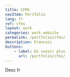 ```yaml
---
title: CFMS
navItem: Portfolio
lang: fr
ref: cfms
layout: work
categories: work website
permalink: /portfolio/cfms/
description: Francais
buttons:
    - label: En savoir plus
      url: /portfolio/cfms/
---
```


Desc fr
